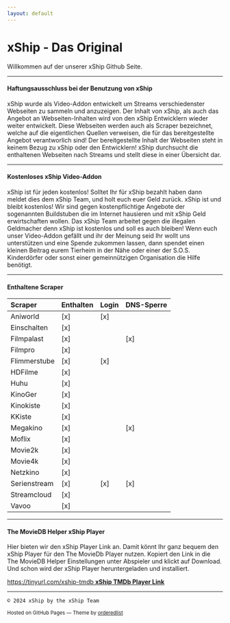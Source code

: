 ```yaml
---
layout: default
---
```




# xShip - Das Original

Willkommen auf der unserer xShip Github Seite.

* * *

#### Haftungsausschluss bei der Benutzung von xShip

xShip wurde als Video-Addon entwickelt um Streams verschiedenster Webseiten zu sammeln und anzuzeigen. Der Inhalt von xShip, als auch das Angebot an Webseiten-Inhalten wird von den xShip Entwicklern wieder weiter entwickelt.
Diese Webseiten werden auch als Scraper bezeichnet, welche auf die eigentlichen Quellen verweisen, die für das bereitgestellte Angebot verantworlich sind! Der bereitgestellte Inhalt der Webseiten steht in keinem Bezug zu xShip oder den Entwicklern!
xShip durchsucht die enthaltenen Webseiten nach Streams und stellt diese in einer Übersicht dar.

* * *

#### Kostenloses xShip Video-Addon

xShip ist für jeden kostenlos! Solltet Ihr für xShip bezahlt haben dann meldet dies dem xShip Team, und holt euch euer Geld zurück. xShip ist und bleibt kostenlos!
Wir sind gegen kostenpflichtige Angebote der sogenannten Buildstuben die im Internet hausieren und mit xShip Geld erwirtschaften wollen. 
Das xShip Team arbeitet gegen die illegalen Geldmacher denn xShip ist kostenlos und soll es auch bleiben! Wenn euch unser Video-Addon gefällt und ihr der Meinung seid Ihr wollt uns unterstützen und eine Spende zukommen lassen, dann spendet einen kleinen Beitrag eurem Tierheim in der Nähe oder einer der S.O.S. Kinderdörfer oder sonst einer gemeinnützigen Organisation die Hilfe benötigt.

* * *

#### Enthaltene Scraper

| Scraper        | Enthalten | Login | DNS-Sperre |
|:---------------|:----------|:------|:-----------|
| Aniworld       |    [x]    |  [x]  |            |
| Einschalten    |    [x]    |       |            |
| Filmpalast     |    [x]    |       |    [x]     |
| Filmpro        |    [x]    |       |            | 
| Flimmerstube   |    [x]    |  [x]  |            |
| HDFilme        |    [x]    |       |            |
| Huhu           |    [x]    |       |            |
| KinoGer        |    [x]    |       |            | 
| Kinokiste      |    [x]    |       |            |
| KKiste         |    [x]    |       |            |
| Megakino       |    [x]    |       |    [x]     |
| Moflix         |    [x]    |       |            | 
| Movie2k        |    [x]    |       |            |
| Movie4k        |    [x]    |       |            |
| Netzkino       |    [x]    |       |            |
| Serienstream   |    [x]    |  [x]  |    [x]     | 
| Streamcloud    |    [x]    |       |            |
| Vavoo          |    [x]    |       |            |

* * *

#### The MovieDB Helper xShip Player

Hier bieten wir den xShip Player Link an. Damit könnt Ihr ganz bequem den xShip Player für den The MovieDb Player nutzen. 
Kopiert den Link in die The MovieDB Helper Einstellungen unter Abspieler und klickt auf Download.
Und schon wird der xShip Player heruntergeladen und installiert.

<p><a href="https://tinyurl.com/xship-tmdb">https://tinyurl.com/xship-tmdb		<strong>xShip TMDb Player Link</strong></a></p>

* * *

```
© 2024 xShip by the xShip Team
```

<p><small>Hosted on GitHub Pages &mdash; Theme by <a href="https://github.com/orderedlist">orderedlist</a></small></p>